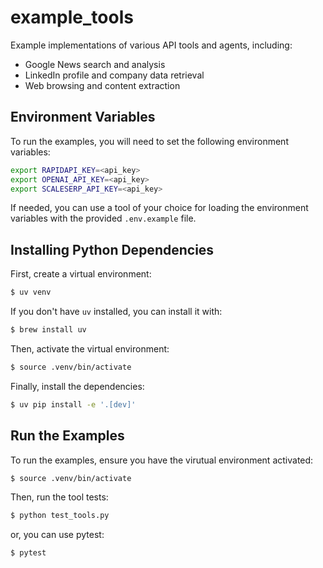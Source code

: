 # example_tools

Example implementations of various API tools and agents, including:

- Google News search and analysis
- LinkedIn profile and company data retrieval
- Web browsing and content extraction

## Environment Variables

To run the examples, you will need to set the following environment variables:

```bash
export RAPIDAPI_KEY=<api_key>
export OPENAI_API_KEY=<api_key>
export SCALESERP_API_KEY=<api_key>
```

If needed, you can use a tool of your choice for loading the environment variables with the provided `.env.example` file.

## Installing Python Dependencies

First, create a virtual environment:

```bash
$ uv venv
```

If you don't have `uv` installed, you can install it with:

```bash
$ brew install uv
```

Then, activate the virtual environment:

```bash
$ source .venv/bin/activate
```

Finally, install the dependencies:

```bash
$ uv pip install -e '.[dev]'
```

## Run the Examples

To run the examples, ensure you have the virutual environment activated:

```bash
$ source .venv/bin/activate
```

Then, run the tool tests:
```bash
$ python test_tools.py
```

or, you can use pytest:
```bash
$ pytest
```
